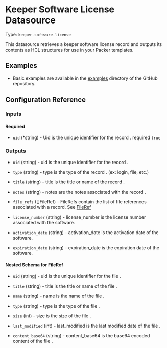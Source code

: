 # Keeper Software License Datasource

Type: `keeper-software-license`

This datasource retrieves a keeper software license record and outputs its contents as HCL structures for use in your Packer templates.

## Examples

- Basic examples are available in the [examples](https://github.com/aidanleuck/packer-plugin-keeper/tree/main/example)
  directory of the GitHub repository.

## Configuration Reference

### Inputs

#### Required

<!-- Code generated from the comments of the Config struct in datasource/keeper_datasource/types.go; DO NOT EDIT MANUALLY -->

- `uid` (\*string) - Uid is the unique identifier for the record .
  required `true`

<!-- End of code generated from the comments of the Config struct in datasource/keeper_datasource/types.go; -->


### Outputs

<!-- Code generated from the comments of the KeeperRecordField struct in datasource/keeper_datasource/types.go; DO NOT EDIT MANUALLY -->

- `uid` (string) - uid is the unique identifier for the record .

- `type` (string) - type is the type of the record . (ex: login, file, etc.)

- `title` (string) - title is the title or name of the record .

- `notes` (string) - notes are the notes associated with the record .

- `file_refs` ([]FileRef) - FileRefs contain the list of file references associated with a record. See [FileRef](#nested-schema-for-fileref)

<!-- End of code generated from the comments of the KeeperRecordField struct in datasource/keeper_datasource/types.go; -->

<!-- Code generated from the comments of the KeeperSoftwareLicense struct in datasource/keeper_datasource/types.go; DO NOT EDIT MANUALLY -->

- `license_number` (string) - license_number is the license number associated with the software.

- `activation_date` (string) - activation_date is the activation date of the software.

- `expiration_date` (string) - expiration_date is the expiration date of the software.

<!-- End of code generated from the comments of the KeeperSoftwareLicense struct in datasource/keeper_datasource/types.go; -->


#### Nested Schema for FileRef

<!-- Code generated from the comments of the FileRef struct in datasource/keeper_datasource/types.go; DO NOT EDIT MANUALLY -->

- `uid` (string) - uid is the unique identifier for the file .

- `title` (string) - title is the title or name of the file .

- `name` (string) - name is the name of the file .

- `type` (string) - type is the type of the file .

- `size` (int) - size is the size of the file .

- `last_modified` (int) - last_modified is the last modified date of the file .

- `content_base64` (string) - content_base64 is the base64 encoded content of the file .

<!-- End of code generated from the comments of the FileRef struct in datasource/keeper_datasource/types.go; -->
